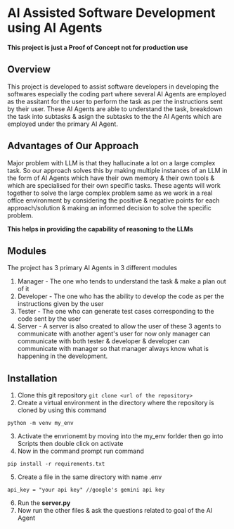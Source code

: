 # **AI Assisted Software Development using AI Agents**
**This project is just a Proof of Concept not for production use**

## Overview
This project is developed to assist software developers in developing the softwares especially the coding part where several AI Agents are employed as the assitant for the user to perform the task as per the instructions sent by their user. These AI Agents are able to understand the task, breakdown the task into subtasks & asign the subtasks to the the AI Agents which are employed under the primary AI Agent.

## Advantages of Our Approach
Major problem with LLM is that they hallucinate a lot on a large complex task. So our approach solves this by making multiple instances of an LLM in the form of AI Agents which have their own memory & their own tools & which are specialised for their own specific tasks. These agents will work together to solve the large complex problem same as we work in a real office environment by considering the positive & negative points for each approach/solution & making an informed decision to solve the specific problem.

**This helps in providing the capability of reasoning to the LLMs**

## Modules
The project has 3 primary AI Agents in 3 different modules

1. Manager - The one who tends to understand the task & make a plan out of it
1. Developer - The one who has the ability to develop the code as per the instructions given by the user
1. Tester - The one who can generate test cases corresponding to the code sent by the user
1. Server - A server is also created to allow the user of these 3 agents to communicate with another agent's user for now only manager can communicate with both tester & developer & developer can communicate with manager so that manager always know what is happening in the development.

## Installation
1. Clone this git repository `git clone <url of the repository>`
1. Create a virtual environment in the directory where the repository is cloned by using this command
```
python -m venv my_env
```
3. Activate the envrionemt by moving into the my_env forlder then go into Scripts then double click on activate
4. Now in the command prompt run command
```
pip install -r requirements.txt
```
5. Create a file in the same directory with name .env
```
api_key = "your api key" //google's gemini api key
```
6. Run the **server.py**
7. Now run the other files & ask the questions related to goal of the AI Agent